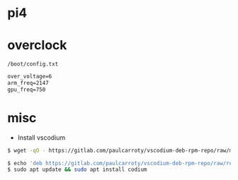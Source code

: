 # pi4

# overclock

`/boot/config.txt`

```txt
over_voltage=6
arm_freq=2147
gpu_freq=750
```

# misc
- Install vscodium

```sh
$ wget -qO - https://gitlab.com/paulcarroty/vscodium-deb-rpm-repo/raw/master/pub.gpg | sudo apt-key add -

$ echo 'deb https://gitlab.com/paulcarroty/vscodium-deb-rpm-repo/raw/repos/debs/ vscodium main' | sudo tee --append /etc/apt/sources.list.d/vscodium.list
$ sudo apt update && sudo apt install codium

```